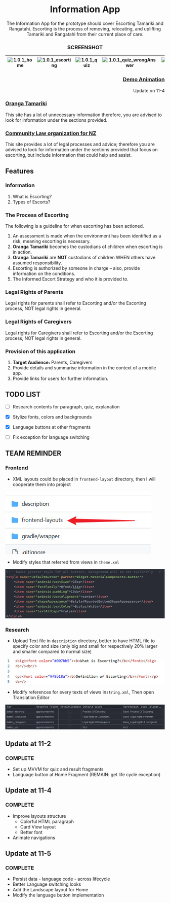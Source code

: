 <div align="center">

# Information App

The Information App for the prototype should cover Escorting Tamariki and Rangatahi. Escorting is the process of removing, relocating, and uplifting Tamariki and Rangatahi from their current place of care. 

### SCREENSHOT

| ![1.0.1_home](C:\Users\hzwlc\AndroidStudioProjects\InformationApp\description\1.0.1_home.png) | ![1.0.1_escorting](C:\Users\hzwlc\AndroidStudioProjects\InformationApp\description\1.0.1_escorting.png) | ![1.0.1_quiz](C:\Users\hzwlc\AndroidStudioProjects\InformationApp\description\1.0.1_quiz.png) | ![1.0.1_quiz_wrongAnswer](C:\Users\hzwlc\AndroidStudioProjects\InformationApp\description\1.0.1_quiz_wrongAnswer.png) | ![1.0.1_quizResult](C:\Users\hzwlc\AndroidStudioProjects\InformationApp\description\1.0.1_quizResult.png) |
| ------------------------------------------------------------ | ------------------------------------------------------------ | ------------------------------------------------------------ | ------------------------------------------------------------ | ------------------------------------------------------------ |

</div>

<div align="right">

### [Demo Animation](description/demo_1104.gif)

Update on 11-4

</div>

### [Oranga Tamariki](https://practice.orangatamariki.govt.nz/policy/escorting-tamariki-and-rangatahi/) 

This site has a lot of unnecessary information therefore, you are advised to look for information under the sections provided. 

### [Community Law organization for NZ](https://communitylaw.org.nz/community-law-manual/chapter-13-dealing-with-oranga-tamariki-ministry-for-children/dealing-with-oranga-tamariki-ministry-for-children/) 

This site provides a lot of legal processes and advice; therefore you are advised to look for information under the sections provided that focus on escorting, but include information that could help and assist. 

## Features

### Information

1. What is Escorting? 
2. Types of Escorts? 

### The Process of Escorting

The following is a guideline for when escorting has been actioned. 
1. An assessment is made when the environment has been identified as a risk, meaning escorting is necessary. 
2. **Oranga Tamariki** becomes the custodians of children when escorting is in action. 
3. **Oranga Tamariki** are **NOT** custodians of children WHEN others have assumed responsibility. 
4. Escorting is authorized by someone in charge – also, provide information on the conditions. 
5. The Informed Escort Strategy and who it is provided to. 

### Legal Rights of Parents
Legal rights for parents shall refer to Escorting and/or the Escorting process, NOT legal rights in general. 

### Legal Rights of Caregivers
Legal rights for Caregivers shall refer to Escorting and/or the Escorting process, NOT legal rights in general. 

### Provision of this application

1.	**Target Audience:** Parents, Caregivers 
2.	Provide details and summarise information in the context of a mobile app. 
3.  Provide links for users for further information. 

## TODO LIST

- [ ] Research contents for paragraph, quiz, explanation
- [x] Stylize fonts, colors and backgrounds
- [x] Language buttons at other fragments
- [ ] Fix exception for language switching


## TEAM REMINDER

### Frontend 

- XML layouts could be placed in `frontend-layout` directory, then I will cooperate them into project

![Team reminder](description/team_remind.jpeg)

- Modify styles that referred from views in `theme.xml`

![team_reminder_4](description/team_reminder_4.jpeg)

### Research 

- Upload Text file in `description` directory, better to have HTML file to specify color and size (only big and small for respectively 20% larger and smaller compared to normal size)

![team_reminder_3](description/team_reminder_3.jpeg)

- Modify references for every texts of views in`string.xml`, Then open Translation Editor

![team_reminder_2](description/team_reminder_2.jpeg)

## Update at 11-2

### COMPLETE

- Set up MVVM for quiz and result fragments
- Language button at Home Fragment (REMAIN: get life cycle exception)

## Update at 11-4

### COMPLETE

- Improve layouts structure
  - Colorful HTML paragraph
  - Card View layout
  - Better font
- Animate navigations

## Update at 11-5

### COMPLETE

- Persist data - language code - across lifecycle
- Better Language switching looks
- Add the Landscape layout for Home
- Modify the language button implementation
